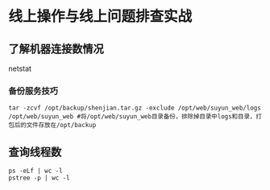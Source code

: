# 线上操作与线上问题排查实战

## 了解机器连接数情况

netstat



### 备份服务技巧

```shell
tar -zcvf /opt/backup/shenjian.tar.gz -exclude /opt/web/suyun_web/logs /opt/web/suyun_web #将/opt/web/suyun_web目录备份，排除掉目录中logs和目录，打包后的文件存放在/opt/backup
```



## 查询线程数

```shell
ps -eLf | wc -l
pstree -p | wc -l
```

